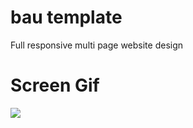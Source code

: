 # bau template
Full responsive multi page website design

# Screen Gif
![](https://github.com/hmzckr/project001/blob/main/screen.gif)

